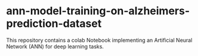 # ann-model-training-on-alzheimers-prediction-dataset
This repository contains a colab Notebook implementing an Artificial Neural Network (ANN) for deep learning tasks.
